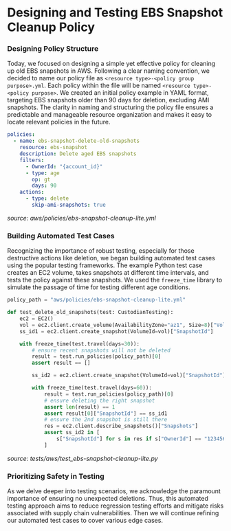 # Designing and Testing EBS Snapshot Cleanup Policy

### Designing Policy Structure

Today, we focused on designing a simple yet effective policy for cleaning up old EBS snapshots in AWS. Following a clear naming convention, we decided to name our policy file as `<resource type>-<policy group purpose>.yml`. Each policy within the file will be named `<resource type>-<policy purpose>`. We created an initial policy example in YAML format, targeting EBS snapshots older than 90 days for deletion, excluding AMI snapshots. The clarity in naming and structuring the policy file ensures a predictable and manageable resource organization and makes it easy to locate relevant policies in the future.

```yaml
policies:
  - name: ebs-snapshot-delete-old-snapshots
    resource: ebs-snapshot
    description: Delete aged EBS snapshots
    filters:
      - OwnerId: "{account_id}"
      - type: age
        op: gt
        days: 90
    actions:
      - type: delete
        skip-ami-snapshots: true
```

*source: aws/policies/ebs-snapshot-cleanup-lite.yml*

### Building Automated Test Cases

Recognizing the importance of robust testing, especially for those destructive actions like deletion, we began building automated test cases using the popular testing frameworks. The example Python test case creates an EC2 volume, takes snapshots at different time intervals, and tests the policy against these snapshots. We used the `freeze_time` library to simulate the passage of time for testing different age conditions.

```python
policy_path = "aws/policies/ebs-snapshot-cleanup-lite.yml"

def test_delete_old_snapshots(test: CustodianTesting):
    ec2 = EC2()
    vol = ec2.client.create_volume(AvailabilityZone="az1", Size=8)["VolumeId"]
    ss_id1 = ec2.client.create_snapshot(VolumeId=vol)["SnapshotId"]

    with freeze_time(test.travel(days=30)):
        # ensure recent snapshots will not be deleted
        result = test.run_policies(policy_path)[0]
        assert result == []

        ss_id2 = ec2.client.create_snapshot(VolumeId=vol)["SnapshotId"]

        with freeze_time(test.travel(days=60)):
            result = test.run_policies(policy_path)[0]
            # ensure deleting the right snapshot
            assert len(result) == 1
            assert result[0]["SnapshotId"] == ss_id1
            # ensure the 2nd snapshot is still there
            res = ec2.client.describe_snapshots()["Snapshots"]
            assert ss_id2 in [
                s["SnapshotId"] for s in res if s["OwnerId"] == "123456789012"
            ]
```

*source: tests/aws/test_ebs-snapshot-cleanup-lite.py*

### Prioritizing Safety in Testing

 As we delve deeper into testing scenarios, we acknowledge the paramount importance of ensuring no unexpected deletions. Thus, this automated testing approach aims to reduce regression testing efforts and mitigate risks associated with supply chain vulnerabilities. Then we will continue refining our automated test cases to cover various edge cases.
